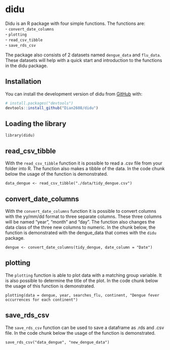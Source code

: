 
<!-- README.md is generated from README.Rmd. Please edit that file -->

# didu

<!-- badges: start -->
<!-- badges: end -->

Didu is an R package with four simple functions. The functions are:
<br> - `convert_date_columns` <br> - `plotting` <br> - `read_csv_tibble`
<br> - `save_rds_csv` <br>

The package also consists of 2 datasets named `dengue_data` and
`flu_data`. These datasets will help with a quick start and introduction
to the functions in the didu package.

## Installation

You can install the development version of didu from
[GitHub](https://github.com/) with:

``` r
# install.packages("devtools")
devtools::install_github("Dian2608/didu")
```

## Loading the library

    library(didu)

## read_csv_tibble

With the `read_csv_tibble` function it is possible to read a .csv file
from your folder into R. The function also makes a tibble of the data.
In the code chunk below the usage of the function is demonstrated.


    data_dengue <- read_csv_tibble("./data/tidy_dengue.csv")

## convert_date_columns

With the `convert_date_columns` function it is possible to convert
columns with the yy/mm/dd format to three separate columns. These three
columns will be named “year”, “month” and “day”. The function also
changes the data class of the three new columns to numeric. In the chunk
below, the function is demonstrated with the dengue_data that comes with
the `didu` package.


    dengue <- convert_date_columns(tidy_dengue, date_column = "Date")

## plotting

The `plotting` function is able to plot data with a matching group
variable. It is also possible to determine the title of the plot. In the
code chunk below the usage of this function is demonstrated.


    plotting(data = dengue, year, searches_flu, continent, "Dengue fever occurrences for each continent")

## save_rds_csv

The `save_rds_csv` function can be used to save a dataframe as .rds and
.csv file. In the code chunk below the usage of the function is
demonstrated.


    save_rds_csv("data_dengue", "new_dengue_data")
